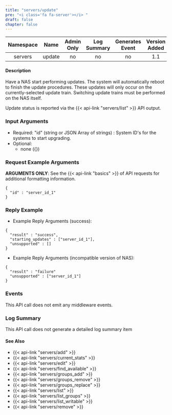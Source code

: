 ```yaml
---
title: "servers/update"
pre: "<i class='fa fa-server'></i> "
draft: false
chapter: false
---
```


| Namespace | Name | Admin Only | Log Summary | Generates Event | Version Added
|:----------------:|:--------:|:--------:|:--------:|:--------:|:---:|
| servers | update | no | no | no | 1.1 |

#### Description
Have a NAS start performing updates. The system will automatically reboot to finish the update procedures. These updates will only occur on the currently-selected update train. Switching update trains must be performed on the NAS itself. 

Update status is reported via the {{< api-link "servers/list" >}} API output.

### Input Arguments
* Required:
   "id" (string or JSON Array of strings) : System ID's for the systems to start upgrading.
* Optional:
   * none ({})


### Request Example Arguments
**ARGUMENTS ONLY**: See the {{< api-link "basics" >}} of API requests for additional formatting information.

```
{
  "id" : "server_id_1"
}
```

### Reply Example
* Example Reply Arguments (success):
```
{
  "result" : "success",
  "starting_updates" : ["server_id_1"],
  "unsupported" : []
}
```

* Example Reply Arguments (incompatible version of NAS):
```
{
  "result" : "failure"
  "unsupported" : ["server_id_1"]
}
```

### Events
This API call does not emit any middleware events.

### Log Summary
This API call does not generate a detailed log summary item

#### See Also
* {{< api-link "servers/add" >}}
* {{< api-link "servers/current_stats" >}}
* {{< api-link "servers/edit" >}}
* {{< api-link "servers/find_available" >}}
* {{< api-link "servers/groups_add" >}}
* {{< api-link "servers/groups_remove" >}}
* {{< api-link "servers/groups_replace" >}}
* {{< api-link "servers/list" >}}
* {{< api-link "servers/list_groups" >}}
* {{< api-link "servers/list_writable" >}}
* {{< api-link "servers/remove" >}}
